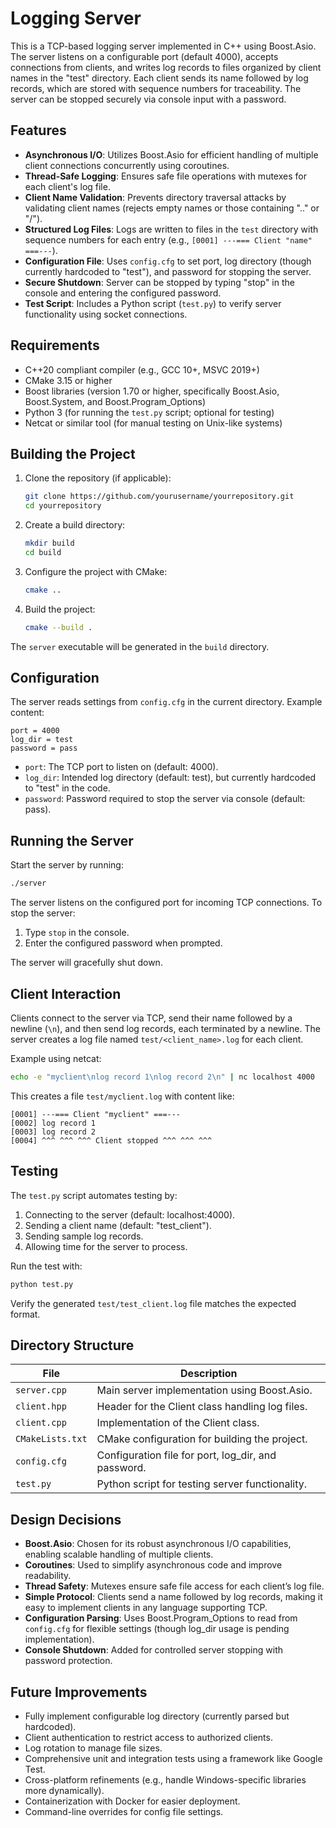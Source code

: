 # Logging Server

This is a TCP-based logging server implemented in C++ using Boost.Asio. The server listens on a configurable port (default 4000), accepts connections from clients, and writes log records to files organized by client names in the "test" directory. Each client sends its name followed by log records, which are stored with sequence numbers for traceability. The server can be stopped securely via console input with a password.

## Features

- **Asynchronous I/O**: Utilizes Boost.Asio for efficient handling of multiple client connections concurrently using coroutines.
- **Thread-Safe Logging**: Ensures safe file operations with mutexes for each client's log file.
- **Client Name Validation**: Prevents directory traversal attacks by validating client names (rejects empty names or those containing ".." or "/").
- **Structured Log Files**: Logs are written to files in the `test` directory with sequence numbers for each entry (e.g., `[0001] ---=== Client "name" ===---`).
- **Configuration File**: Uses `config.cfg` to set port, log directory (though currently hardcoded to "test"), and password for stopping the server.
- **Secure Shutdown**: Server can be stopped by typing "stop" in the console and entering the configured password.
- **Test Script**: Includes a Python script (`test.py`) to verify server functionality using socket connections.

## Requirements

- C++20 compliant compiler (e.g., GCC 10+, MSVC 2019+)
- CMake 3.15 or higher
- Boost libraries (version 1.70 or higher, specifically Boost.Asio, Boost.System, and Boost.Program_Options)
- Python 3 (for running the `test.py` script; optional for testing)
- Netcat or similar tool (for manual testing on Unix-like systems)

## Building the Project

1. Clone the repository (if applicable):
   ```bash
   git clone https://github.com/yourusername/yourrepository.git
   cd yourrepository
   ```

2. Create a build directory:
   ```bash
   mkdir build
   cd build
   ```

3. Configure the project with CMake:
   ```bash
   cmake ..
   ```

4. Build the project:
   ```bash
   cmake --build .
   ```

The `server` executable will be generated in the `build` directory.

## Configuration

The server reads settings from `config.cfg` in the current directory. Example content:
```
port = 4000
log_dir = test
password = pass
```

- `port`: The TCP port to listen on (default: 4000).
- `log_dir`: Intended log directory (default: test), but currently hardcoded to "test" in the code.
- `password`: Password required to stop the server via console (default: pass).

## Running the Server

Start the server by running:
```bash
./server
```

The server listens on the configured port for incoming TCP connections. To stop the server:
1. Type `stop` in the console.
2. Enter the configured password when prompted.

The server will gracefully shut down.

## Client Interaction

Clients connect to the server via TCP, send their name followed by a newline (`\n`), and then send log records, each terminated by a newline. The server creates a log file named `test/<client_name>.log` for each client.

Example using netcat:
```bash
echo -e "myclient\nlog record 1\nlog record 2\n" | nc localhost 4000
```

This creates a file `test/myclient.log` with content like:
```
[0001] ---=== Client "myclient" ===---
[0002] log record 1
[0003] log record 2
[0004] ^^^ ^^^ ^^^ Client stopped ^^^ ^^^ ^^^
```

## Testing

The `test.py` script automates testing by:
1. Connecting to the server (default: localhost:4000).
2. Sending a client name (default: "test_client").
3. Sending sample log records.
4. Allowing time for the server to process.

Run the test with:
```bash
python test.py
```

Verify the generated `test/test_client.log` file matches the expected format.

## Directory Structure

| File              | Description                                      |
|-------------------|--------------------------------------------------|
| `server.cpp`      | Main server implementation using Boost.Asio.     |
| `client.hpp`      | Header for the Client class handling log files.  |
| `client.cpp`      | Implementation of the Client class.              |
| `CMakeLists.txt`  | CMake configuration for building the project.    |
| `config.cfg`      | Configuration file for port, log_dir, and password. |
| `test.py`         | Python script for testing server functionality.  |

## Design Decisions

- **Boost.Asio**: Chosen for its robust asynchronous I/O capabilities, enabling scalable handling of multiple clients.
- **Coroutines**: Used to simplify asynchronous code and improve readability.
- **Thread Safety**: Mutexes ensure safe file access for each client’s log file.
- **Simple Protocol**: Clients send a name followed by log records, making it easy to implement clients in any language supporting TCP.
- **Configuration Parsing**: Uses Boost.Program_Options to read from `config.cfg` for flexible settings (though log_dir usage is pending implementation).
- **Console Shutdown**: Added for controlled server stopping with password protection.

## Future Improvements

- Fully implement configurable log directory (currently parsed but hardcoded).
- Client authentication to restrict access to authorized clients.
- Log rotation to manage file sizes.
- Comprehensive unit and integration tests using a framework like Google Test.
- Cross-platform refinements (e.g., handle Windows-specific libraries more dynamically).
- Containerization with Docker for easier deployment.
- Command-line overrides for config file settings.